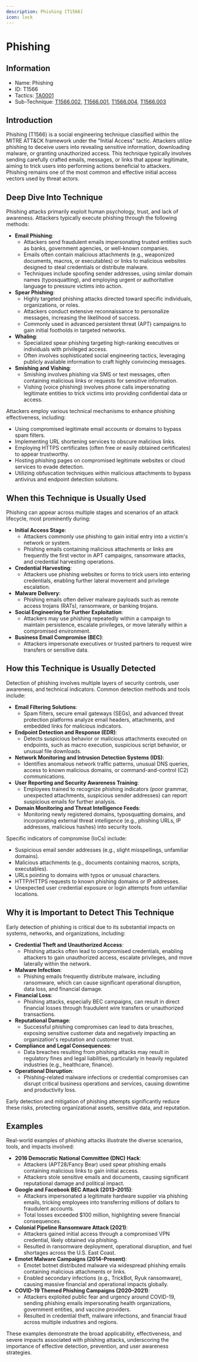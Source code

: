 ```yaml
---
description: Phishing [T1566]
icon: lock
---
```


# Phishing

## Information

* Name: Phishing
* ID: T1566
* Tactics: [TA0001](../)
* Sub-Technique: [T1566.002](t1566.002.md), [T1566.001](t1566.001.md), [T1566.004](t1566.004.md), [T1566.003](t1566.003.md)

## Introduction

Phishing (T1566) is a social engineering technique classified within the MITRE ATT\&CK framework under the "Initial Access" tactic. Attackers utilize phishing to deceive users into revealing sensitive information, downloading malware, or granting unauthorized access. This technique typically involves sending carefully crafted emails, messages, or links that appear legitimate, aiming to trick users into performing actions beneficial to attackers. Phishing remains one of the most common and effective initial access vectors used by threat actors.

## Deep Dive Into Technique

Phishing attacks primarily exploit human psychology, trust, and lack of awareness. Attackers typically execute phishing through the following methods:

* **Email Phishing**:
  * Attackers send fraudulent emails impersonating trusted entities such as banks, government agencies, or well-known companies.
  * Emails often contain malicious attachments (e.g., weaponized documents, macros, or executables) or links to malicious websites designed to steal credentials or distribute malware.
  * Techniques include spoofing sender addresses, using similar domain names (typosquatting), and employing urgent or authoritative language to pressure victims into action.
* **Spear Phishing**:
  * Highly targeted phishing attacks directed toward specific individuals, organizations, or roles.
  * Attackers conduct extensive reconnaissance to personalize messages, increasing the likelihood of success.
  * Commonly used in advanced persistent threat (APT) campaigns to gain initial footholds in targeted networks.
* **Whaling**:
  * Specialized spear phishing targeting high-ranking executives or individuals with privileged access.
  * Often involves sophisticated social engineering tactics, leveraging publicly available information to craft highly convincing messages.
* **Smishing and Vishing**:
  * Smishing involves phishing via SMS or text messages, often containing malicious links or requests for sensitive information.
  * Vishing (voice phishing) involves phone calls impersonating legitimate entities to trick victims into providing confidential data or access.

Attackers employ various technical mechanisms to enhance phishing effectiveness, including:

* Using compromised legitimate email accounts or domains to bypass spam filters.
* Implementing URL shortening services to obscure malicious links.
* Employing HTTPS certificates (often free or easily obtained certificates) to appear trustworthy.
* Hosting phishing pages on compromised legitimate websites or cloud services to evade detection.
* Utilizing obfuscation techniques within malicious attachments to bypass antivirus and endpoint detection solutions.

## When this Technique is Usually Used

Phishing can appear across multiple stages and scenarios of an attack lifecycle, most prominently during:

* **Initial Access Stage**:
  * Attackers commonly use phishing to gain initial entry into a victim's network or system.
  * Phishing emails containing malicious attachments or links are frequently the first vector in APT campaigns, ransomware attacks, and credential harvesting operations.
* **Credential Harvesting**:
  * Attackers use phishing websites or forms to trick users into entering credentials, enabling further lateral movement and privilege escalation.
* **Malware Delivery**:
  * Phishing emails often deliver malware payloads such as remote access trojans (RATs), ransomware, or banking trojans.
* **Social Engineering for Further Exploitation**:
  * Attackers may use phishing repeatedly within a campaign to maintain persistence, escalate privileges, or move laterally within a compromised environment.
* **Business Email Compromise (BEC)**:
  * Attackers impersonate executives or trusted partners to request wire transfers or sensitive data.

## How this Technique is Usually Detected

Detection of phishing involves multiple layers of security controls, user awareness, and technical indicators. Common detection methods and tools include:

* **Email Filtering Solutions**:
  * Spam filters, secure email gateways (SEGs), and advanced threat protection platforms analyze email headers, attachments, and embedded links for malicious indicators.
* **Endpoint Detection and Response (EDR)**:
  * Detects suspicious behavior or malicious attachments executed on endpoints, such as macro execution, suspicious script behavior, or unusual file downloads.
* **Network Monitoring and Intrusion Detection Systems (IDS)**:
  * Identifies anomalous network traffic patterns, unusual DNS queries, access to known malicious domains, or command-and-control (C2) communications.
* **User Reporting and Security Awareness Training**:
  * Employees trained to recognize phishing indicators (poor grammar, unexpected attachments, suspicious sender addresses) can report suspicious emails for further analysis.
* **Domain Monitoring and Threat Intelligence Feeds**:
  * Monitoring newly registered domains, typosquatting domains, and incorporating external threat intelligence (e.g., phishing URLs, IP addresses, malicious hashes) into security tools.

Specific indicators of compromise (IoCs) include:

* Suspicious email sender addresses (e.g., slight misspellings, unfamiliar domains).
* Malicious attachments (e.g., documents containing macros, scripts, executables).
* URLs pointing to domains with typos or unusual characters.
* HTTP/HTTPS requests to known phishing domains or IP addresses.
* Unexpected user credential exposure or login attempts from unfamiliar locations.

## Why it is Important to Detect This Technique

Early detection of phishing is critical due to its substantial impacts on systems, networks, and organizations, including:

* **Credential Theft and Unauthorized Access**:
  * Phishing attacks often lead to compromised credentials, enabling attackers to gain unauthorized access, escalate privileges, and move laterally within the network.
* **Malware Infection**:
  * Phishing emails frequently distribute malware, including ransomware, which can cause significant operational disruption, data loss, and financial damage.
* **Financial Loss**:
  * Phishing attacks, especially BEC campaigns, can result in direct financial losses through fraudulent wire transfers or unauthorized transactions.
* **Reputational Damage**:
  * Successful phishing compromises can lead to data breaches, exposing sensitive customer data and negatively impacting an organization's reputation and customer trust.
* **Compliance and Legal Consequences**:
  * Data breaches resulting from phishing attacks may result in regulatory fines and legal liabilities, particularly in heavily regulated industries (e.g., healthcare, finance).
* **Operational Disruption**:
  * Phishing-related malware infections or credential compromises can disrupt critical business operations and services, causing downtime and productivity loss.

Early detection and mitigation of phishing attempts significantly reduce these risks, protecting organizational assets, sensitive data, and reputation.

## Examples

Real-world examples of phishing attacks illustrate the diverse scenarios, tools, and impacts involved:

* **2016 Democratic National Committee (DNC) Hack**:
  * Attackers (APT28/Fancy Bear) used spear phishing emails containing malicious links to gain initial access.
  * Attackers stole sensitive emails and documents, causing significant reputational damage and political impact.
* **Google and Facebook BEC Attack (2013–2015)**:
  * Attackers impersonated a legitimate hardware supplier via phishing emails, tricking employees into transferring millions of dollars to fraudulent accounts.
  * Total losses exceeded $100 million, highlighting severe financial consequences.
* **Colonial Pipeline Ransomware Attack (2021)**:
  * Attackers gained initial access through a compromised VPN credential, likely obtained via phishing.
  * Resulted in ransomware deployment, operational disruption, and fuel shortages across the U.S. East Coast.
* **Emotet Malware Campaigns (2014–Present)**:
  * Emotet botnet distributed malware via widespread phishing emails containing malicious attachments or links.
  * Enabled secondary infections (e.g., TrickBot, Ryuk ransomware), causing massive financial and operational impacts globally.
* **COVID-19 Themed Phishing Campaigns (2020–2021)**:
  * Attackers exploited public fear and urgency around COVID-19, sending phishing emails impersonating health organizations, government entities, and vaccine providers.
  * Resulted in credential theft, malware infections, and financial fraud across multiple industries and regions.

These examples demonstrate the broad applicability, effectiveness, and severe impacts associated with phishing attacks, underscoring the importance of effective detection, prevention, and user awareness strategies.
